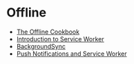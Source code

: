 # Offline

* [The Offline Cookbook](http://jakearchibald.com/2014/offline-cookbook/)
* [Introduction to Service Worker](http://www.html5rocks.com/en/tutorials/service-worker/introduction/)
* [BackgroundSync](https://github.com/slightlyoff/BackgroundSync)
* [Push Notifications and Service Worker](https://gauntface.com/blog/2014/12/15/push-notifications-service-worker)